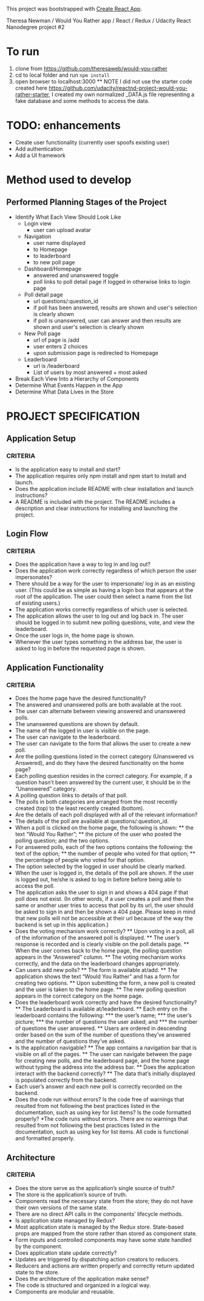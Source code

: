 This project was bootstrapped with [Create React App](https://github.com/facebook/create-react-app).

Theresa Newman / Would You Rather app / React / Redux / Udacity React Nanodegree project #2

# To run
1. clone from https://github.com/theresaweb/would-you-rather
2. cd to local folder and run `npm install`
3. open browser to localhost:3000
** NOTE I did not use the starter code created here https://github.com/udacity/reactnd-project-would-you-rather-starter, I created my own normalized _DATA.js file representing a fake database and some methods to access the data.

# TODO: enhancements
* Create user functionality (currently user spoofs existing user)
* Add authentication
* Add a UI framework

# Method used to develop
## Performed Planning Stages of the Project
* Identify What Each View Should Look Like
  * Login view
    * user can upload avatar
  * Navigation
    * user name displayed
    * to Homepage
    * to leaderboard
    * to new poll page
  * Dashboard/Homepage
    * answered and unanswered toggle
    * poll links to poll detail page if logged in otherwise links to login page
  * Poll detail page
    * url questions/:question_id
    * if poll has been answered, results are shown and user's selection is clearly shown
    * if poll is unanswered, user can answer and then results are shown and user's selection is clearly shown
  * New Poll page
    * url of page is /add
    * user enters 2 choices
    * upon submission page is redirected to Homepage
  * Leaderboard
    * url is /leaderboard
    * List of users by most answered + most asked
* Break Each View Into a Hierarchy of Components
* Determine What Events Happen in the App
* Determine What Data Lives in the Store

# PROJECT SPECIFICATION
## Application Setup
### CRITERIA
* Is the application easy to install and start?
* The application requires only npm install and npm start to install and launch.
* Does the application include README with clear installation and launch instructions?
* A README is included with the project. The README includes a description and clear instructions for installing and launching the project.
## Login Flow
### CRITERIA
* Does the application have a way to log in and log out?
* Does the application work correctly regardless of which person the user impersonates?
* There should be a way for the user to impersonate/ log in as an existing user. (This could be as simple as having a login box that appears at the root of the application. The user could then select a name from the list of existing users.)
* The application works correctly regardless of which user is selected.
* The application allows the user to log out and log back in. The user should be logged in to submit new polling questions, vote, and view the leaderboard.
* Once the user logs in, the home page is shown.
* Whenever the user types something in the address bar, the user is asked to log in before the requested page is shown.
## Application Functionality
### CRITERIA
* Does the home page have the desired functionality?
* The answered and unanswered polls are both available at the root.
* The user can alternate between viewing answered and unanswered polls.
* The unanswered questions are shown by default.
* The name of the logged in user is visible on the page.
* The user can navigate to the leaderboard.
* The user can navigate to the form that allows the user to create a new poll.
* Are the polling questions listed in the correct category (Unanswered vs Answered), and do they have the desired functionality on the home page?
* Each polling question resides in the correct category. For example, if a question hasn’t been answered by the current user, it should be in the “Unanswered” category.
* A polling question links to details of that poll.
* The polls in both categories are arranged from the most recently created (top) to the least recently created (bottom).
* Are the details of each poll displayed with all of the relevant information?
* The details of the poll are available at questions/:question_id.
* When a poll is clicked on the home page, the following is shown:
** the text “Would You Rather”;
** the picture of the user who posted the polling question; and the two options.
* For answered polls, each of the two options contains the following:
the text of the option;
** the number of people who voted for that option;
** the percentage of people who voted for that option.
* The option selected by the logged in user should be clearly marked.
* When the user is logged in, the details of the poll are shown. If the user is logged out, he/she is asked to log in before before being able to access the poll.
* The application asks the user to sign in and shows a 404 page if that poll does not exist. (In other words, if a user creates a poll and then the same or another user tries to access that poll by its url, the user should be asked to sign in and then be shown a 404 page. Please keep in mind that new polls will not be accessible at their url because of the way the backend is set up in this application.)
* Does the voting mechanism work correctly?
** Upon voting in a poll, all of the information of the answered poll is displayed.
** The user’s response is recorded and is clearly visible on the poll details page.
** When the user comes back to the home page, the polling question appears in the “Answered” column.
** The voting mechanism works correctly, and the data on the leaderboard changes appropriately.
* Can users add new polls?
** The form is available at/add.
** The application shows the text “Would You Rather” and has a form for creating two options.
** Upon submitting the form, a new poll is created and the user is taken to the home page.
** The new polling question appears in the correct category on the home page.
* Does the leaderboard work correctly and have the desired functionality?
** The Leaderboard is available at/leaderboard.
** Each entry on the leaderboard contains the following:
*** the user’s name;
*** the user’s picture;
*** the number of questions the user asked; and
*** the number of questions the user answered.
** Users are ordered in descending order based on the sum of the number of questions they’ve answered and the number of questions they’ve asked.
* Is the application navigable?
** The app contains a navigation bar that is visible on all of the pages.
** The user can navigate between the page for creating new polls, and the leaderboard page, and the home page without typing the address into the address bar.
** Does the application interact with the backend correctly?
** The data that’s initially displayed is populated correctly from the backend.
* Each user’s answer and each new poll is correctly recorded on the backend.
* Does the code run without errors? Is the code free of warnings that resulted from not following the best practices listed in the documentation, such as using key for list items? Is the code formatted properly?
*The code runs without errors. There are no warnings that resulted from not following the best practices listed in the documentation, such as using key for list items. All code is functional and formatted properly.
## Architecture
### CRITERIA
* Does the store serve as the application’s single source of truth?
* The store is the application’s source of truth.
* Components read the necessary state from the store; they do not have their own versions of the same state.
* There are no direct API calls in the components' lifecycle methods.
* Is application state managed by Redux?
* Most application state is managed by the Redux store. State-based props are mapped from the store rather than stored as component state.
* Form inputs and controlled components may have some state handled by the component.
* Does application state update correctly?
* Updates are triggered by dispatching action creators to reducers.
* Reducers and actions are written properly and correctly return updated state to the store.
* Does the architecture of the application make sense?
* The code is structured and organized in a logical way.
* Components are modular and reusable.
